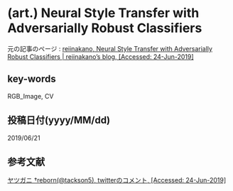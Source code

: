 # (art.) Neural Style Transfer with Adversarially Robust Classifiers

元の記事のページ : [reiinakano, Neural Style Transfer with Adversarially Robust Classifiers | reiinakano’s blog, [Accessed: 24-Jun-2019]](https://reiinakano.com/2019/06/21/robust-neural-style-transfer.html)

## key-words
RGB_Image, CV

## 投稿日付(yyyy/MM/dd)
2019/06/21

## 参考文献
[ヤツガニ †reborn(@tackson5), twitterのコメント, [Accessed: 24-Jun-2019]](https://twitter.com/tackson5/status/1144412984090886144)